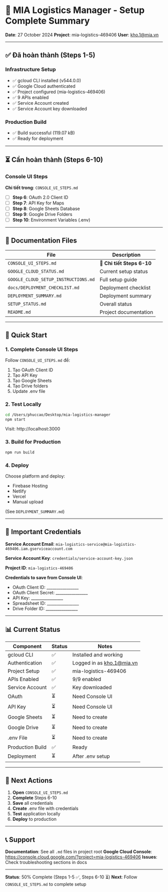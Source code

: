 # 🎉 MIA Logistics Manager - Setup Complete Summary

**Date**: 27 October 2024
**Project**: mia-logistics-469406
**User**: kho.1@mia.vn

---

## ✅ Đã hoàn thành (Steps 1-5)

### Infrastructure Setup
- ✅ gcloud CLI installed (v544.0.0)
- ✅ Google Cloud authenticated
- ✅ Project configured (mia-logistics-469406)
- ✅ 9 APIs enabled
- ✅ Service Account created
- ✅ Service Account key downloaded

### Production Build
- ✅ Build successful (119.07 kB)
- ✅ Ready for deployment

---

## ⏳ Cần hoàn thành (Steps 6-10)

### Console UI Steps
**Chi tiết trong**: `CONSOLE_UI_STEPS.md`

- [ ] **Step 6**: OAuth 2.0 Client ID
- [ ] **Step 7**: API Key for Maps
- [ ] **Step 8**: Google Sheets Database
- [ ] **Step 9**: Google Drive Folders
- [ ] **Step 10**: Environment Variables (.env)

---

## 📄 Documentation Files

| File | Description |
|------|-------------|
| `CONSOLE_UI_STEPS.md` | **📌 Chi tiết Steps 6-10** |
| `GOOGLE_CLOUD_STATUS.md` | Current setup status |
| `GOOGLE_CLOUD_SETUP_INSTRUCTIONS.md` | Full setup guide |
| `docs/DEPLOYMENT_CHECKLIST.md` | Deployment checklist |
| `DEPLOYMENT_SUMMARY.md` | Deployment summary |
| `SETUP_STATUS.md` | Overall status |
| `README.md` | Project documentation |

---

## 🚀 Quick Start

### 1. Complete Console UI Steps

Follow `CONSOLE_UI_STEPS.md` để:
1. Tạo OAuth Client ID
2. Tạo API Key
3. Tạo Google Sheets
4. Tạo Drive folders
5. Update .env file

### 2. Test Locally

```bash
cd /Users/phuccao/Desktop/mia-logistics-manager
npm start
```

Visit: http://localhost:3000

### 3. Build for Production

```bash
npm run build
```

### 4. Deploy

Choose platform and deploy:
- Firebase Hosting
- Netlify
- Vercel
- Manual upload

(See `DEPLOYMENT_SUMMARY.md`)

---

## 🔑 Important Credentials

**Service Account Email**:
`mia-logistics-service@mia-logistics-469406.iam.gserviceaccount.com`

**Service Account Key**:
`credentials/service-account-key.json`

**Project ID**:
`mia-logistics-469406`

**Credentials to save from Console UI**:
- OAuth Client ID: ________________
- OAuth Client Secret: ________________
- API Key: ________________
- Spreadsheet ID: ________________
- Drive Folder ID: ________________

---

## 📊 Current Status

| Component | Status | Notes |
|-----------|--------|-------|
| gcloud CLI | ✅ | Installed and working |
| Authentication | ✅ | Logged in as kho.1@mia.vn |
| Project Setup | ✅ | mia-logistics-469406 |
| APIs Enabled | ✅ | 9/9 enabled |
| Service Account | ✅ | Key downloaded |
| OAuth | ⏳ | Need Console UI |
| API Key | ⏳ | Need Console UI |
| Google Sheets | ⏳ | Need to create |
| Google Drive | ⏳ | Need to create |
| .env File | ⏳ | Need to create |
| Production Build | ✅ | Ready |
| Deployment | ⏳ | After .env setup |

---

## 🎯 Next Actions

1. **Open** `CONSOLE_UI_STEPS.md`
2. **Complete** Steps 6-10
3. **Save** all credentials
4. **Create** .env file with credentials
5. **Test** application locally
6. **Deploy** to production

---

## 📞 Support

**Documentation**: See all `.md` files in project root
**Google Cloud Console**: https://console.cloud.google.com/?project=mia-logistics-469406
**Issues**: Check troubleshooting sections in docs

---

**Status**: 50% Complete (Steps 1-5 ✅, Steps 6-10 ⏳)
**Next**: Follow `CONSOLE_UI_STEPS.md` to complete setup

